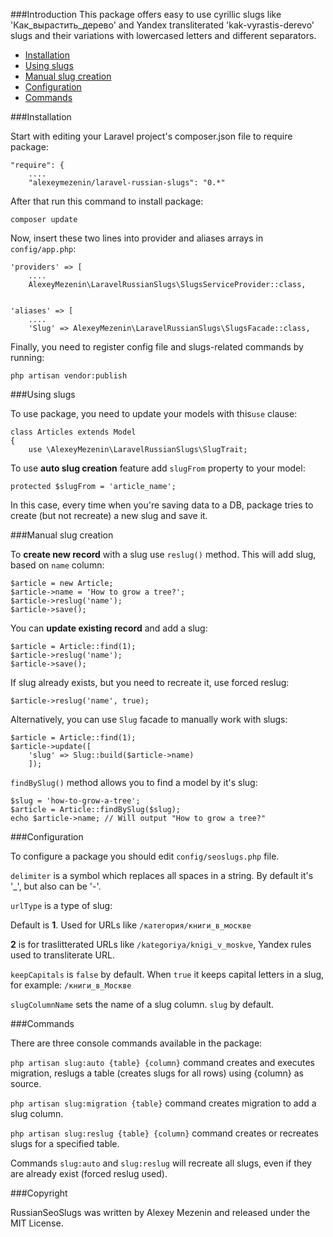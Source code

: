 
###Introduction
This package offers easy to use cyrillic slugs like 'Как\_вырастить\_дерево' and Yandex transliterated 'kak-vyrastis-derevo' slugs and their variations with lowercased letters and different separators.

* [Installation](#Installation)
* [Using slugs](#Using-slugs)
* [Manual slug creation](#Manual-slug-creation)
* [Configuration](#Configuration)
* [Commands](#Commands)


<a name="Installation"></a>
###Installation

Start with editing your Laravel project's composer.json file to require package:

```
"require": {
    ....
    "alexeymezenin/laravel-russian-slugs": "0.*"
```

After that run this command to install package:

```
composer update
```

Now, insert these two lines into provider and aliases arrays in `config/app.php`:

```
'providers' => [
    ....
    AlexeyMezenin\LaravelRussianSlugs\SlugsServiceProvider::class,
    

'aliases' => [
    ....
    'Slug' => AlexeyMezenin\LaravelRussianSlugs\SlugsFacade::class,
```

Finally, you need to register config file and slugs-related commands by running:
```
php artisan vendor:publish
```

<a name="Using-slugs"></a>
###Using slugs

To use package, you need to update your models with this`use` clause:

```
class Articles extends Model
{
    use \AlexeyMezenin\LaravelRussianSlugs\SlugTrait;
```

To use **auto slug creation** feature add `slugFrom` property to your model:

```
protected $slugFrom = 'article_name';
```

In this case, every time when you're saving data to a DB, package tries to create (but not recreate) a new slug and save it.

<a name="Manual-slug-creation"></a>
###Manual slug creation

To **create new record** with a slug use `reslug()` method. This will add slug, based on `name` column:

```
$article = new Article;
$article->name = 'How to grow a tree?';
$article->reslug('name');
$article->save();
```

You can **update existing record** and add a slug:
```
$article = Article::find(1);
$article->reslug('name');
$article->save();
```

If slug already exists, but you need to recreate it, use forced reslug:

```
$article->reslug('name', true);
```

Alternatively, you can use `Slug` facade to manually work with slugs:
```
$article = Article::find(1);
$article->update([
    'slug' => Slug::build($article->name)
    ]);
```

`findBySlug()` method allows you to find a model by it's slug:
```
$slug = 'how-to-grow-a-tree';
$article = Article::findBySlug($slug);
echo $article->name; // Will output "How to grow a tree?"
```


<a name="Configuration"></a>
###Configuration

To configure a package you should edit `config/seoslugs.php` file.

`delimiter` is a symbol which replaces all spaces in a string. By default it's '_', but also can be '-'.

`urlType` is a type of slug:

Default is **1**. Used for URLs like `/категория/книги_в_москве`

**2** is for traslitterated URLs like `/kategoriya/knigi_v_moskve`, Yandex rules used to transliterate URL.

`keepCapitals` is `false` by default. When `true` it keeps capital letters in a slug, for example: `/книги_в_Москве`

`slugColumnName` sets the name of a slug column. `slug` by default.

<a name="Commands"></a>
###Commands

There are three console commands available in the package:

`php artisan slug:auto {table} {column}` command creates and executes migration, reslugs a table (creates slugs for all rows) using {column} as source.

`php artisan slug:migration {table}` command creates migration to add a slug column.

`php artisan slug:reslug {table} {column}` command creates or recreates slugs for a specified table.

Commands `slug:auto` and `slug:reslug` will recreate all slugs, even if they are already exist (forced reslug used).

###Copyright

RussianSeoSlugs was written by Alexey Mezenin and released under the MIT License.